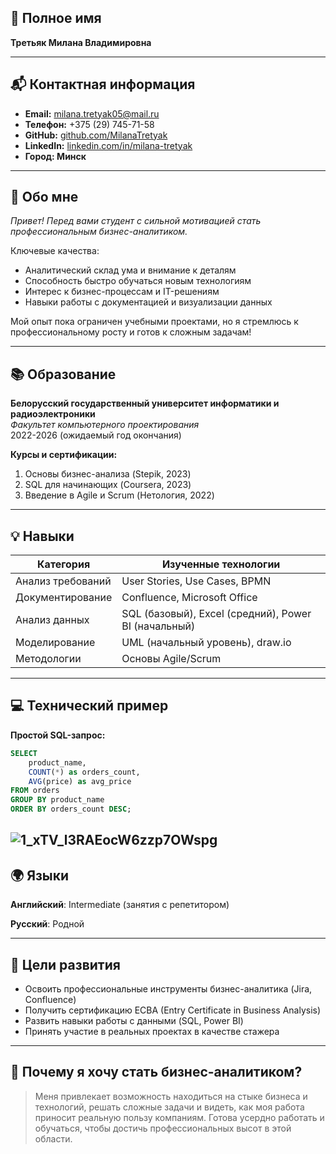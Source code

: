 ## 📌 Полное имя  
**Третьяк Милана Владимировна**

---

## 📬 Контактная информация  
- **Email:** milana.tretyak05@mail.ru  
- **Телефон:** +375 (29) 745-71-58  
- **GitHub:** [github.com/MilanaTretyak](https://github.com/MilanaTretyak)  
- **LinkedIn:** [linkedin.com/in/milana-tretyak](https://www.linkedin.com/in/milana-tretyak/)
- **Город: Минск**

---

## 🚀 Обо мне  
*Привет! Перед вами студент с сильной мотивацией стать профессиональным бизнес-аналитиком.* 

Ключевые качества:  
- Аналитический склад ума и внимание к деталям  
- Способность быстро обучаться новым технологиям  
- Интерес к бизнес-процессам и IT-решениям
- Навыки работы с документацией и визуализации данных

Мой опыт пока ограничен учебными проектами, но я стремлюсь к профессиональному росту и готов к сложным задачам!  

---

## 📚 Образование  
**Белорусский государственный университет информатики и радиоэлектроники**  
*Факультет компьютерного проектирования*  
2022-2026 (ожидаемый год окончания)  

**Курсы и сертификации:**  
1. Основы бизнес-анализа (Stepik, 2023)  
2. SQL для начинающих (Coursera, 2023)  
3. Введение в Agile и Scrum (Нетология, 2022)

---

## 💡 Навыки  

| Категория        | Изученные технологии |
|------------------|----------------------|
| Анализ требований | User Stories, Use Cases, BPMN |
| Документирование | Confluence, Microsoft Office |
| Анализ данных    | SQL (базовый), Excel (средний), Power BI (начальный) |
| Моделирование    | UML (начальный уровень), draw.io |
| Методологии      | Основы Agile/Scrum |

---

## 💻 Технический пример

**Простой SQL-запрос:**  
```sql
SELECT 
    product_name,
    COUNT(*) as orders_count,
    AVG(price) as avg_price
FROM orders
GROUP BY product_name
ORDER BY orders_count DESC;
```
![1_xTV_l3RAEocW6zzp7OWspg](https://github.com/user-attachments/assets/b865ed49-82ba-41cd-8be0-333a83aa549f)
---

## 🌍 Языки

**Английский**: Intermediate (занятия с репетитором)

**Русский**: Родной

---

## 📌 Цели развития
- Освоить профессиональные инструменты бизнес-аналитика (Jira, Confluence)
- Получить сертификацию ECBA (Entry Certificate in Business Analysis)
- Развить навыки работы с данными (SQL, Power BI)
- Принять участие в реальных проектах в качестве стажера

---

## 🔹 Почему я хочу стать бизнес-аналитиком?

> Меня привлекает возможность находиться на стыке бизнеса и технологий, решать сложные задачи и видеть, как моя работа приносит реальную пользу компаниям. Готова усердно работать и обучаться, чтобы достичь профессиональных высот в этой области. 
